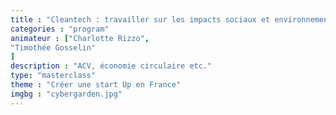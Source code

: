 ```yaml
---
title : "Cleantech : travailler sur les impacts sociaux et environnementaux"
categories : "program"
animateur : ["Charlotte Rizzo",
"Timothée Gosselin"
]
description : "ACV, économie circulaire etc."
type: "masterclass"
theme : "Créer une start Up en France"
imgbg : "cybergarden.jpg"
---
```

